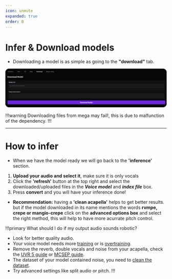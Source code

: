 ```yaml
---
icon: unmute
expanded: true
order: B
---
```


# Infer & Download models

- Downloading a model is as simple as going to the **"download"** tab.

![**Manual loading alternative:** unzip the downloaded .zip file and **drag the two files into the corresponding box below.**](/assets/download_models.png)

!!!warning
Downloading files from mega may fail!, this is due to malfunction of the dependency.
!!!

---

# How to infer

- When we have the model ready we will go back to the **'inference'** section.

1. **Upload your audio and select it**, make sure it is only vocals
2. Click the **'refresh'** button at the top right and select the downloaded/uploaded files in the **_Voice model_** and **_index file_** box.
3. Press **convert** and you will have your inference done!

- **Recommendation:** having a **'clean acapella'** helps to get better results. but if the model downloaded in its name mentions the words **rvmpe, crepe or mangio-crepe** click on the **advanced options box** and select the right method, this will help to have more acurrate pitch control.

!!!primary What should I do if my output audio sounds robotic?
 - Look for better quality audio.
 - Your voice model needs more [training](/get-started\training.md) or is [overtraining](/get-started\tensorboard.md).
 - Remove the reverb, double vocals and noise from your acapella, check the [UVR 5 guide](/Audio\UVR.md) or [MCSEP guide](/Audio\MVSEP.md).
 - The dataset of your model contained noise, you need to [clean the dataset](/Datasets\Create-Datasets.md).
 - Try advanced settings like split audio or pitch.
!!!